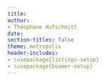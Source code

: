 ```yaml
---
title:
author:
- Théophane Hufschmitt
date:
section-titles: false
theme: metropolis
header-includes:
- \usepackage{listings-setup}
- \usepackage{beamer-setup}
---
```

